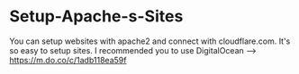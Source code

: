 # Setup-Apache-s-Sites
You can setup websites with apache2 and connect with cloudflare.com. It's so easy to setup sites. I recommended you to use DigitalOcean --> https://m.do.co/c/1adb118ea59f
